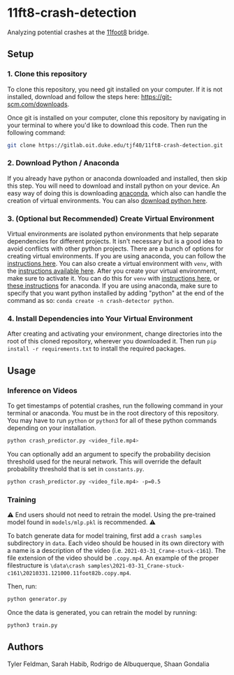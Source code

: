 # 11ft8-crash-detection

Analyzing potential crashes at the [11foot8](https://11foot8.com) bridge.

## Setup

### 1. Clone this repository
To clone this repository, you need git installed on your computer. If it is not installed, download and follow the steps here: https://git-scm.com/downloads.

Once git is installed on your computer, clone this repository by navigating in your terminal to where you'd like to download this code. Then run the following command:

```bash
git clone https://gitlab.oit.duke.edu/tjf40/11ft8-crash-detection.git
```

### 2. Download Python / Anaconda
If you already have python or anaconda downloaded and installed, then skip this step. You will need to download and install python on your device. An easy way of doing this is downloading [anaconda](https://www.anaconda.com/), which also can handle the creation of virtual environments. You can also [download python here](https://www.python.org/downloads/).

### 3. (Optional but Recommended) Create Virtual Environment
Virtual environments are isolated python environments that help separate dependencies for different projects. It isn't necessary but is a good idea to avoid conflicts with other python projects. There are a bunch of options for creating virtual environments. If you are using anaconda, you can follow the [instructions here](https://docs.conda.io/projects/conda/en/latest/user-guide/getting-started.html#). You can also create a virtual environment with `venv`, with the [instructions available here](https://docs.python.org/3/library/venv.html). After you create your virtual environment, make sure to activate it. You can do this for `venv` with [instructions here](https://docs.python.org/3/library/venv.html#how-venvs-work), or [these instructions](https://docs.conda.io/projects/conda/en/latest/user-guide/getting-started.html#managing-environments) for anaconda. If you are using anaconda, make sure to specify that you want python installed by adding "python" at the end of the command as so: `conda create -n crash-detector python`.

### 4. Install Dependencies into Your Virtual Environment
After creating and activating your environment, change directories into the root of this cloned repository, wherever you downloaded it. Then run `pip install -r requirements.txt` to install the required packages.

## Usage

### Inference on Videos
To get timestamps of potential crashes, run the following command in your terminal or anaconda. You must be in the root directory of this repository. You may have to run `python` or `python3` for all of these python commands depending on your installation.

```bash
python crash_predictor.py <video_file.mp4>
```

You can optionally add an argument to specify the probability decision threshold used for the neural network. This will override the default probability threshold that is set in `constants.py`.
```bash
python crash_predictor.py <video_file.mp4> -p=0.5
```

### Training

⚠️ End users should not need to retrain the model. Using the pre-trained model found in `models/mlp.pkl` is recommended. ⚠️

To batch generate data for model training, first add a `crash samples` subdirectory in `data`. Each video should be housed in its own directory with a name is a description of the video (i.e. `2021-03-31_Crane-stuck-c161`). The file extension of the video should be `.copy.mp4`. An example of the proper filestructure is `\data\crash samples\2021-03-31_Crane-stuck-c161\20210331.121000.11foot82b.copy.mp4`.

Then, run:
```bash
python generator.py
```

Once the data is generated, you can retrain the model by running:
```bash
python3 train.py
```

## Authors
Tyler Feldman, Sarah Habib, Rodrigo de Albuquerque, Shaan Gondalia
